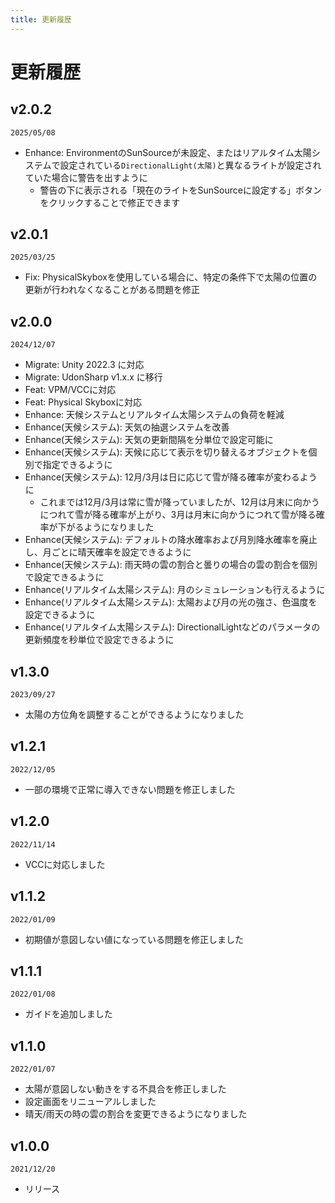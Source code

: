```yaml
---
title: 更新履歴
---
```


# 更新履歴

## v2.0.2
`2025/05/08`
- Enhance: EnvironmentのSunSourceが未設定、またはリアルタイム太陽システムで設定されている`DirectionalLight(太陽)`と異なるライトが設定されていた場合に警告を出すように
  - 警告の下に表示される「現在のライトをSunSourceに設定する」ボタンをクリックすることで修正できます

## v2.0.1
`2025/03/25`  
- Fix: PhysicalSkyboxを使用している場合に、特定の条件下で太陽の位置の更新が行われなくなることがある問題を修正

## v2.0.0
`2024/12/07`
- Migrate: Unity 2022.3 に対応
- Migrate: UdonSharp v1.x.x に移行
- Feat: VPM/VCCに対応
- Feat: Physical Skyboxに対応
- Enhance: 天候システムとリアルタイム太陽システムの負荷を軽減
- Enhance(天候システム): 天気の抽選システムを改善
- Enhance(天候システム): 天気の更新間隔を分単位で設定可能に
- Enhance(天候システム): 天候に応じて表示を切り替えるオブジェクトを個別で指定できるように
- Enhance(天候システム): 12月/3月は日に応じて雪が降る確率が変わるように
    - これまでは12月/3月は常に雪が降っていましたが、12月は月末に向かうにつれて雪が降る確率が上がり、3月は月末に向かうにつれて雪が降る確率が下がるようになりました
- Enhance(天候システム): デフォルトの降水確率および月別降水確率を廃止し、月ごとに晴天確率を設定できるように
- Enhance(天候システム): 雨天時の雲の割合と曇りの場合の雲の割合を個別で設定できるように
- Enhance(リアルタイム太陽システム): 月のシミュレーションも行えるように
- Enhance(リアルタイム太陽システム): 太陽および月の光の強さ、色温度を設定できるように
- Enhance(リアルタイム太陽システム): DirectionalLightなどのパラメータの更新頻度を秒単位で設定できるように

## v1.3.0
`2023/09/27`
- 太陽の方位角を調整することができるようになりました

## v1.2.1
`2022/12/05`
- 一部の環境で正常に導入できない問題を修正しました

## v1.2.0
`2022/11/14`
- VCCに対応しました

## v1.1.2
`2022/01/09`
- 初期値が意図しない値になっている問題を修正しました

## v1.1.1
`2022/01/08`
- ガイドを追加しました

## v1.1.0
`2022/01/07`
- 太陽が意図しない動きをする不具合を修正しました
- 設定画面をリニューアルしました
- 晴天/雨天の時の雲の割合を変更できるようになりました

## v1.0.0
`2021/12/20`
- リリース